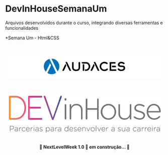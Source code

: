 # DevInHouseSemanaUm
Arquivos desenvolvidos durante o curso, integrando diversas ferramentas e funcionalidades

*Semana Um - Html&CSS

<h1 align="left">
<img src="./Assets/audaces.png">
</h1>

<h1 align="right">
<img src="./Assets/logo-dev-in-01.png">
</h1>

<h4 align="center"> 
	🚧 NextLevelWeek 1.0 🚀 em construção... 🚧
</h4>
